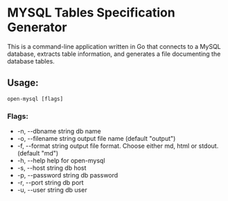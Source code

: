 # MYSQL Tables Specification Generator

This is a command-line application written in Go that connects to a MySQL database, extracts table information, and generates a file documenting the database tables.

## Usage:
```
open-mysql [flags]
```

### Flags:
-  -n, --dbname string     db name
-  -o, --filename string   output file name (default "output")
-  -f, --format string     output file format. Choose either md, html or stdout. (default "md")
-  -h, --help              help for open-mysql
-  -s, --host string       db host
-  -p, --password string   db password
-  -r, --port string       db port
-  -u, --user string       db user